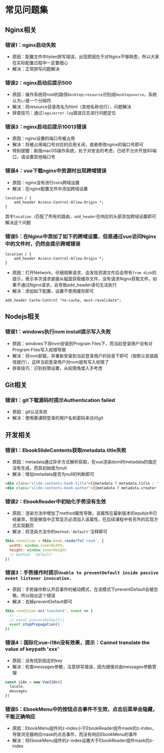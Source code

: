 # 常见问题集

## Nginx相关
### 错误1：nginx启动失败
- 原因：配置文件中listen拼写错误，出现原因在于对Nginx不够熟悉，所以大家在实际配置过程中一定要细心
- 解决：正常拼写问题解决

### 错误2：nginx启动后提示500
- 原因：操作系统将root的路径`Desktop\resource`识别成`Desktopsource`，系统认为`\r`是一个分隔符
- 解决：将resource目录改名为html（其他名称也行），问题解决
- 排查技巧：通过`logs/error.log`错误日志进行问题定位

### 错误3：nginx启动后提示10013错误
- 原因：nginx设置的端口号被占用
- 解决：将被占用端口号对应的应用关闭，或者修改nginx的端口号即可
- 特别提醒：新版macOS操作系统，处于对安全的考虑，已经不允许开放80端口，请设置其他端口号

### 错误4：vue下载nginx中资源时出现跨域错误
- 原因：nginx没有进行cors跨域设置
- 解决：在nginx配置文件中添加跨域设置
```
location / {
    add_header Access-Control-Allow-Origin *;
}
```
其中`location /`匹配了所有的路由，`add_header`在响应的头部添加跨域设置即可解决这个问题

### 错误5：在Nginx中添加了如下的跨域设置，但是通过vue访问Nginx中的文件时，仍然会提示跨域错误
```
location / {
    add_header Access-Control-Allow-Origin *;
}
```
- 原因：打开Network，仔细观察请求，会发现资源文件后会带有`from disk`的提示，表示本次请求直接从磁盘获取缓存文件，没有请求Nignx获取文件，如果不通过Nginx请求，会导致add_header语句无法执行
- 解决：添加如下配置，设置不使用缓存即可
```
add_header Cache-Control "no-cache, must-revalidate";
```

## Nodejs相关
### 错误1：windows执行nvm install提示写入失败
- 原因：windows下将nvm安装到Program Files下，而当前登录用户没有对Program Files写入权限导致
- 解决：将nvm卸载，并重新安装到当前登录用户的目录下即可（按默认安装路径就行），这样当前登录用户对nvm就有写入权限了
- 排查技巧：识别权限设置，从权限角度入手考虑

## Git相关
### 错误1：git下载源码时提示Authentication failed
- 原因：git认证失败
- 解决：使用慕课网登录的用户名和密码来访问git


## 开发相关
### 错误1：EbookSlideContents获取metadata.title失败
- 原因：metadata通过异步方式解析获取，在vue渲染dom时metadata的值还没有生成，而其初始值为null
- 解决：增加metadata是否为null的判断即可
```html
<div class="slide-contents-book-title">{{metadata ? metadata.title : ''}}</div>
<div class="slide-contents-book-author">{{metadata ? metadata.creator : ''}}</div>
```

### 错误2：EbookReader中初始化手势没有生效
- 原因：渲染方法中增加了method属性导致，该属性在最新版本的epubjs中已经废弃，但是微信中正常显示必须加入该属性，在后续课程中有另外的实现方式实现翻页
- 解决：将渲染方法中的`method:'default'`注释即可
```javascript
this.rendition = this.book.renderTo('read', {
  width: window.innerWidth,
  height: window.innerHeight
  // method: 'default'
})
```

### 错误3：手势操作时提示`Unable to preventDefault inside passive event listener invocation.`
- 原因：手势操作默认开启事件的被动模式，在该模式下preventDefault会被忽略，所以抛出这个错误
- 解决：去掉preventDefault即可
```javascript
this.rendition.on('touchend', event => {
  // ...
  // event.preventDefault()
  event.stopPropagation()
})
```

### 错误4：国际化vue-i18n没有效果，提示：Cannot translate the value of keypath 'xxx'
- 原因：没有找到指定的key
- 解决：检查messages参数，注意拼写错误，因为键值对由messages参数管理
```javascript
const i18n = new VueI18n({
  locale,
  messages
})
```

### 错误5：EbookMenu中的按钮点击事件不生效，点击后菜单会隐藏，不能正确响应
- 原因：EbookMenu组件的z-index小于EbookReader组件mask的z-index，导致浏览器响应mask的点击事件，而没有响应EbookMenu的事件
- 解决：将EbookMenu组件的z-index设置大于EbookReader组件mask的z-index
